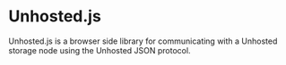 Unhosted.js
===========

Unhosted.js is a browser side library for communicating with a Unhosted storage
node using the Unhosted JSON protocol.
